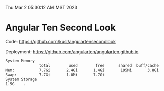 Thu Mar  2 05:30:12 AM MST 2023

# Angular Ten Second Look

Code: https://github.com/kusl/angulartensecondlook

Deployment: https://github.com/angularten/angularten.github.io

```bash
System Memory
               total        used        free      shared  buff/cache   available
Mem:           7.7Gi       2.4Gi       1.4Gi       195Mi       3.8Gi       4.7Gi
Swap:          7.7Gi       1.0Mi       7.7Gi
System Storage
1.5G	.
```

